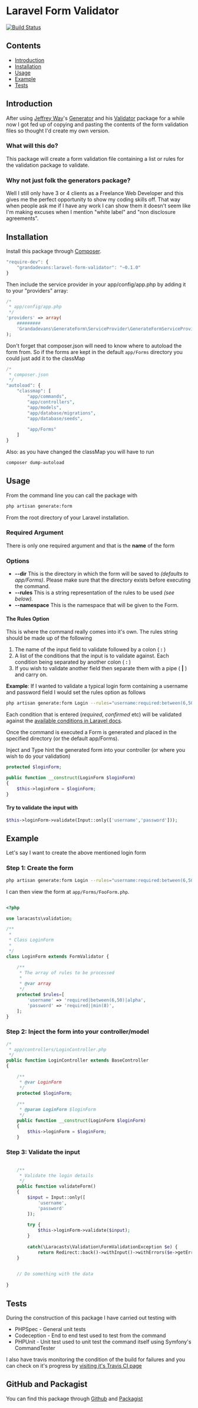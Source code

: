 # Laravel Form Validator

[![Build Status](https://travis-ci.org/GrandadEvans/laravel-form-validator.svg?branch=master)](https://travis-ci.org/GrandadEvans/laravel-form-validator)

## Contents
 * [Introduction](#introduction)
 * [Installation](#installation)
 * [Usage](#usage)
 * [Example](#example)
 * [Tests](#tests)
 
## Introduction
After using [Jeffrey Way](https://github.com/JeffreyWay)'s [Generator](https://github.com/JeffreyWay/Laravel-Generators) and his [Validator](https://github.com/laracasts/Validation) package for a while now I got fed up of copying and pasting the contents of the form validation files so thought I'd create my own version.

### What will this do?
This package will create a form validation file containing a list or rules for the validation package to validate.

### Why not just folk the generators package?
Well I still only have 3 or 4 clients as a Freelance Web Developer and this gives me the perfect opportunity to show my coding skills off. That way when people ask me if I have any work I can show them it doesn't seem like I'm making excuses when I mention "white label" and "non disclosure agreements".

## Installation
Install this package through [Composer](https://getcomposer.org).

```js
"require-dev": {
    "grandadevans:laravel-form-validator": "~0.1.0"
}
```
Then include the service provider in your app/config/app.php by adding it to your "providers" array:

```php
/*
 * app/config/app.php
 */
'providers' => array(
    #########
    'Grandadevans\GenerateForm\ServiceProvider\GenerateFormServiceProvider'
);
```
Don't forget that composer.json will need to know where to autoload the form from. So if the forms are kept in the default `app/Forms` directory you could just add it to the classMap
```php
/*
 * composer.json
 */
"autoload": {
	"classmap": [
		"app/commands",
		"app/controllers",
		"app/models",
		"app/database/migrations",
		"app/database/seeds",
        
        "app/Forms"
    ]
}
```

Also: as you have changed the classMap you will have to run

```bash
composer dump-autoload
```

## Usage
From the command line you can call the package with

```bash
php artisan generate:form
```

From the root directory of your Laravel installation.

### Required Argument
There is only one required argument and that is the **name** of the form

### Options
 * **--dir**       This is the directory in which the form will be saved to *(defaults to app/Forms)*. Please make sure that the directory exists before executing the command.
 * **--rules**     This is a string representation of the rules to be used *(see below).*
 * **--namespace** This is the namespace that will be given to the Form.

#### The Rules Option
This is where the command really comes into it's own.
The rules string should be made up of the following

1.  The name of the input field to validate followed by a colon ( **:** )
2.  A list of the conditions that the input is to validate against. Each condition being separated by another colon ( **:** )
3.  If you wish to validate another field then separate them with a pipe ( **|** ) and carry on.

**Example**: If I wanted to validate a typical login form containing a username and password field I would set the rules option as follows

```bash
php artisan generate:form Login --rules="username:required:between(6,50):alpha | password:required:min(8)"
```

Each condition that is entered (*required*, *confirmed* etc) will be validated against the [available conditions in Laravel docs](http://laravel.com/docs/validation#available-validation-rules).

Once the command is executed a Form is generated and placed in the specified directory (or the default app/Forms).

Inject and Type hint the generated form into your controller (or where you wish to do your validation)

```php
protected $loginForm;

public function __construct(LoginForm $loginForm)
{
	$this->loginForm = $loginForm;
}
```

#### Try to validate the input with

```php
$this->loginForm->validate(Input::only(['username','password']));
```

## Example
Let's say I want to create the above mentioned login form

### Step 1: Create the form
```bash
php artisan generate:form Login --rules="username:required:between(6,50):alpha | password:required:min(8)"
```

I can then view the form at `app/Forms/FooForm.php`.

```php

<?php

use laracasts\validation;

/**
 *
 * Class LoginForm
 *
 */
class LoginForm extends FormValidator {

    /**
     * The array of rules to be processed
     *
     * @var array
     */
    protected $rules=[
        'username' => 'required|between(6,50)|alpha',
        'password' => 'required||min(8)',
    ];
}
```

### Step 2: Inject the form into your controller/model

```php
/*
 * app/controllers/LoginController.php
 */
public function LoginController extends BaseController
{

    /**
     * @var LoginForm
     */
    protected $loginForm;
    
    /**
     * @param LoginForm $loginForm
     */
    public function __construct(LoginForm $loginForm)
    {
        $this->loginForm = $loginForm;
    }
```

### Step 3: Validate the input
```php
    
    /**
     * Validate the login details
     */
    public function validateForm()
    {
        $input = Input::only([
            'username',
            'password'
        ]);
        
        try {
            $this->loginForm->validate($input);
        }
        
        catch(\Laracasts\Validation\FormValidationException $e) {
			return Redirect::back()->withInput()->withErrors($e->getErrors());
	}

        
    // Do something with the data
    
}
```

## Tests

During the construction of this package I have carried out testing with

 * PHPSpec     - General unit tests
 * Codeception - End to end test used to test from the command
 * PHPUnit     - Unit test used to unit test the command itself using Symfony's CommandTester
 
I also have travis monitoring the condition of the build for failures and you can check on it's progress by [visiting it's Travis CI page](https://travis-ci.org/GrandadEvans/laravel-form-validator)

## GitHub and Packagist

You can find this package through [Github](https://github.com/GrandadEvans/laravel-form-validator) and [Packagist](https://packagist.org/packages/grandadevans/laravel-form-validator)
